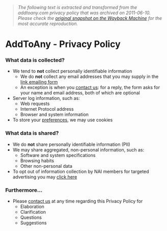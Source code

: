 > *The following text is extracted and transformed from the addtoany.com privacy policy that was archived on 2011-06-10. Please check the [original snapshot on the Wayback Machine](https://web.archive.org/web/20110610111426id_/http%3A//www.addtoany.com/privacy) for the most accurate reproduction.*

# AddToAny - Privacy Policy

### What data is collected?

  * We tend to **not** collect personally identifiable information 
    * We do **not** collect any email addresses that you may supply in the [link emailing form](https://web.archive.org/email)
    * An exception is when you [contact us](https://web.archive.org/contact/): for a reply, the form asks for your name and email address, both of which are optional
  * Server log information, such as: 
    * Web requests
    * Internet Protocol address
    * Browser and system information
  * To store your [preferences](http://www.addtoany.com/share_save/preferences), we may use cookies



### What data is shared?

  * We do **not** share personally identifiable information (PII)
  * We may share aggregated, non-personal information, such as: 
    * Software and system specifications
    * Browsing habits
    * Other non-personal data
  * To opt out of information collection by NAI members for targeted advertising you may [click here](http://www.networkadvertising.org/managing/opt_out.asp)



### Furthermore...

  * Please [contact us](https://web.archive.org/contact/) at any time regarding this Privacy Policy for 
    * Elaboration
    * Clarification
    * Questions
    * Suggestions


